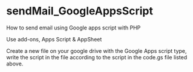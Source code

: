 # sendMail_GoogleAppsScript
How to send email using Google apps script with PHP

Use add-ons, Apps Script & AppSheet

Create a new file on your google drive with the Google Apps script type, write the script in the file according to the script in the code.gs file listed above.



